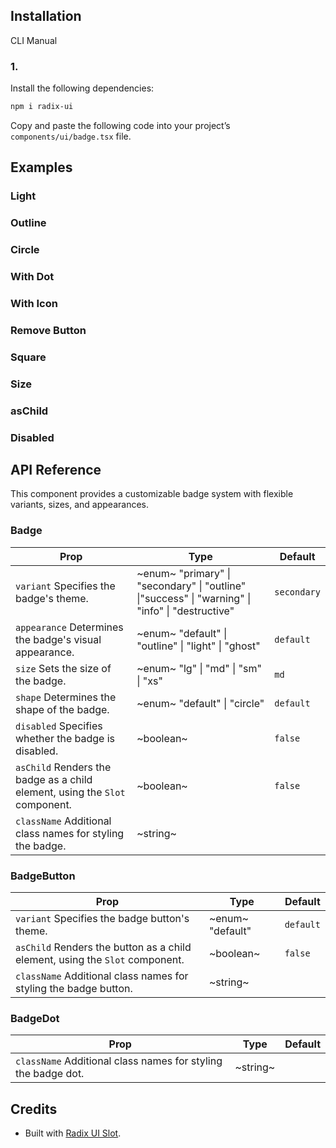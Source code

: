 ## Installation

CLI
Manual

### 1.

Install the following dependencies:

```bash
npm i radix-ui
```

Copy and paste the following code into your project’s `components/ui/badge.tsx` file.

## Examples

### Light

### Outline

### Circle

### With Dot

### With Icon

### Remove Button

### Square

### Size

### asChild

### Disabled

## API Reference

This component provides a customizable badge system with flexible variants, sizes, and appearances.

### Badge

| **Prop**                                                                    | **Type**                                                                                         | **Default** |
| --------------------------------------------------------------------------- | ------------------------------------------------------------------------------------------------ | ----------- |
| `variant` Specifies the badge's theme.                                      | ~enum~ "primary" \| "secondary" \| "outline" \|"success" \| "warning" \| "info" \| "destructive" | `secondary` |
| `appearance` Determines the badge's visual appearance.                      | ~enum~ "default" \| "outline" \| "light" \| "ghost"                                              | `default`   |
| `size` Sets the size of the badge.                                          | ~enum~ "lg" \| "md" \| "sm" \| "xs"                                                              | `md`        |
| `shape` Determines the shape of the badge.                                  | ~enum~ "default" \| "circle"                                                                     | `default`   |
| `disabled` Specifies whether the badge is disabled.                         | ~boolean~                                                                                        | `false`     |
| `asChild` Renders the badge as a child element, using the `Slot` component. | ~boolean~                                                                                        | `false`     |
| `className` Additional class names for styling the badge.                   | ~string~                                                                                         |             |

### BadgeButton

| **Prop**                                                                     | **Type**         | **Default** |
| ---------------------------------------------------------------------------- | ---------------- | ----------- |
| `variant` Specifies the badge button's theme.                                | ~enum~ "default" | `default`   |
| `asChild` Renders the button as a child element, using the `Slot` component. | ~boolean~        | `false`     |
| `className` Additional class names for styling the badge button.             | ~string~         |             |

### BadgeDot

| **Prop**                                                      | **Type** | **Default** |
| ------------------------------------------------------------- | -------- | ----------- |
| `className` Additional class names for styling the badge dot. | ~string~ |             |

## Credits

- Built with [Radix UI Slot](https://www.radix-ui.com/primitives/docs/utilities/slot).
